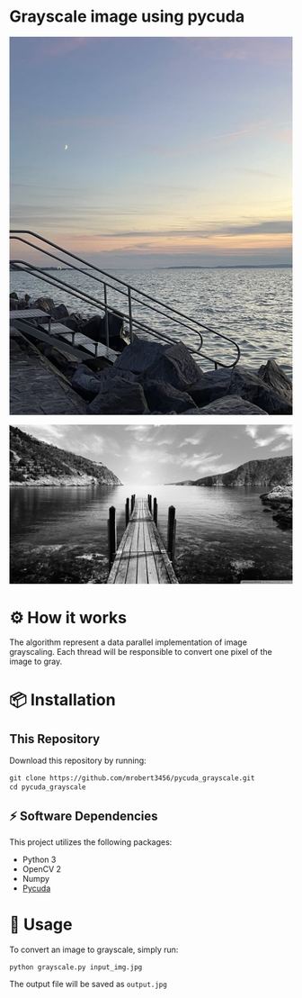 # Grayscale image using pycuda

![input_img](./data/input.jpg)

![input_img](./data/output.jpg)

# ⚙ How it works

The algorithm represent a data parallel implementation of image grayscaling.
Each thread will be responsible to convert one pixel of the image to gray.

# 📦 Installation

## This Repository

Download this repository by running:

```
git clone https://github.com/mrobert3456/pycuda_grayscale.git
cd pycuda_grayscale
```

## ⚡ Software Dependencies

This project utilizes the following packages:

- Python 3
- OpenCV 2
- Numpy
- [Pycuda](https://documen.tician.de/pycuda/)

# 🚀 Usage

To convert an image to grayscale, simply run:

```
python grayscale.py input_img.jpg
```

The output file will be saved as `output.jpg`
